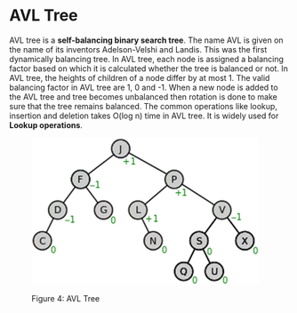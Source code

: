 # AVL Tree

AVL tree is a **self-balancing binary search tree**. The name AVL is given on the name of its inventors Adelson-Velshi and Landis. This was the first dynamically balancing tree. In AVL tree, each node is assigned a balancing factor based on which it is calculated whether the tree is balanced or not. In AVL tree, the heights of children of a node differ by at most 1. The valid balancing factor in AVL tree are 1, 0 and -1.  When a new node is added to the AVL tree and tree becomes unbalanced then rotation is done to make sure that the tree remains balanced. The common operations like lookup, insertion and deletion takes O(log n) time in AVL tree. It is widely used for **Lookup operations**.

<figure class='image'>

  ![AVL Tree](assets/AVL-Tree.webp)
  <figcaption class='caption'>Figure 4: AVL Tree</figcaption>
</figure>